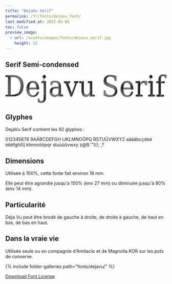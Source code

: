 ```yaml
---
title: "DejaVu Serif"
permalink: /fr/fonts/dejavu_font/
last_modified_at: 2022-05-05
toc: false
preview_image:
  - url: /assets/images/fonts/dejavu_serif.jpg
    height: 22
---
```

## Serif Semi-condensed

![Deja Vue Serif Semi-condensed](/assets/images/fonts/dejavu_serif.jpg)

## Glyphes 
DejaVu Serif contient les 92 glyphes :

	
012345678
9AÄBCDEFGH
IJKLMNOÖPQ
RSTUÜVWXYZ
aâàäbcçdeé
èêëfghiîïj
klmnoöôpqr
stuùüûvwxy
z@ß.'")(!;
,?

## Dimensions

Utilisée à 100%, cette fonte fait environ 18 mm.

Elle peut être agrandie jusqu'a 150% (env 27 mm) ou diminuée jusqu'à 80% (env 14 mm).


## Particularité

Déja Vu peut être brodé de gauche à droite, de droite à gauche, de haut en bas, de bas en haut.

## Dans la vraie vie

Utilisée seule ou en compagnie d'Amitaclo et de Magnolia KOR sur les pots de conserve.

{% include folder-galleries path="fonts/dejavu/" %}


[Download Font License](https://github.com/inkstitch/inkstitch/tree/main/fonts/dejavufont/LICENSE)
